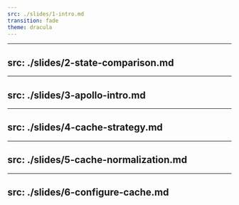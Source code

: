 ```yaml
---
src: ./slides/1-intro.md
transition: fade
theme: dracula
---
```


---
src: ./slides/2-state-comparison.md
---

---
src: ./slides/3-apollo-intro.md
---

---
src: ./slides/4-cache-strategy.md
---

---
src: ./slides/5-cache-normalization.md
---

---
src: ./slides/6-configure-cache.md
---
